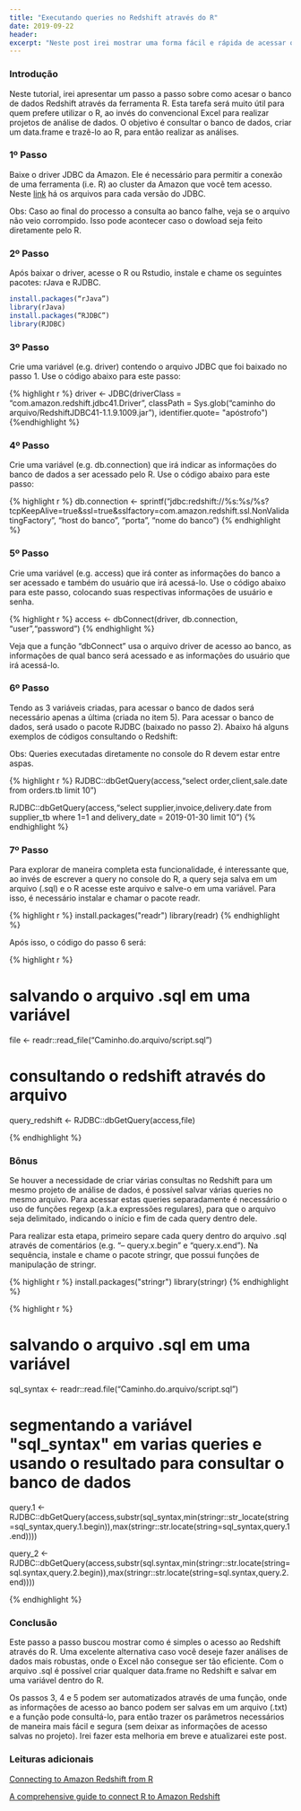 ```yaml
---
title: "Executando queries no Redshift através do R"
date: 2019-09-22
header:
excerpt: "Neste post irei mostrar uma forma fácil e rápida de acessar o banco de dados Redshift através do R"
---
```


### Introdução

Neste tutorial, irei apresentar um passo a passo sobre como acesar o
banco de dados Redshift através da ferramenta R. Esta tarefa será muito
útil para quem prefere utilizar o R, ao invés do convencional Excel para
realizar projetos de análise de dados. O objetivo é consultar o banco de
dados, criar um data.frame e trazê-lo ao R, para então realizar as
análises.

### 1º Passo

Baixe o driver JDBC da Amazon. Ele é necessário para permitir a conexão
de uma ferramenta (i.e. R) ao cluster da Amazon que você tem acesso.
Neste
[link](https://docs.aws.amazon.com/pt_br/redshift/latest/mgmt/configure-jdbc-connection.html#obtain-jdbc-url)
há os arquivos para cada versão do JDBC.

Obs: Caso ao final do processo a consulta ao banco falhe, veja se o
arquivo não veio corrompido. Isso pode acontecer caso o dowload seja
feito diretamente pelo R.

### 2º Passo

Após baixar o driver, acesse o R ou Rstudio, instale e chame os
seguintes pacotes: rJava e RJDBC.

```r
install.packages(“rJava”)
library(rJava)
install.packages(“RJDBC”)
library(RJDBC)
```

### 3º Passo

Crie uma variável (e.g. driver) contendo o arquivo JDBC que foi baixado
no passo 1. Use o código abaixo para este passo:

{% highlight r %}
driver <- JDBC(driverClass = “com.amazon.redshift.jdbc41.Driver”, classPath = Sys.glob(“caminho do arquivo/RedshiftJDBC41-1.1.9.1009.jar”), identifier.quote= "apóstrofo")
{%endhighlight %}

### 4º Passo

Crie uma variável (e.g. db.connection) que irá indicar as informações
do banco de dados a ser acessado pelo R. Use o código abaixo para este
passo:

{% highlight r %}
db.connection <- sprintf(“jdbc:redshift://%s:%s/%s?tcpKeepAlive=true&ssl=true&sslfactory=com.amazon.redshift.ssl.NonValidatingFactory”, “host do banco”, “porta”, “nome do banco”)
{% endhighlight %}

### 5º Passo

Crie uma variável (e.g. access) que irá conter as informações do banco a
ser acessado e também do usuário que irá acessá-lo. Use o código abaixo
para este passo, colocando suas respectivas informações de usuário e
senha.

{% highlight r %}
access <- dbConnect(driver, db.connection, “user”,“password”)
{% endhighlight %}

Veja que a função “dbConnect” usa o arquivo driver de acesso ao banco,
as informações de qual banco será acessado e as informações do usuário
que irá acessá-lo.

### 6º Passo

Tendo as 3 variáveis criadas, para acessar o banco de dados será
necessário apenas a última (criada no item 5). Para acessar o banco de
dados, será usado o pacote RJDBC (baixado no passo 2). Abaixo há alguns
exemplos de códigos consultando o Redshift:

Obs: Queries executadas diretamente no console do R devem estar entre
aspas.

{% highlight r %}
RJDBC::dbGetQuery(access,“select order,client,sale.date from orders.tb limit 10”)

RJDBC::dbGetQuery(access,“select supplier,invoice,delivery.date from supplier_tb where 1=1 and delivery_date = 2019-01-30 limit 10”)
{% endhighlight %}

### 7º Passo

Para explorar de maneira completa esta funcionalidade, é interessante
que, ao invés de escrever a query no console do R, a query seja salva em
um arquivo (.sql) e o R acesse este arquivo e salve-o em uma variável.
Para isso, é necessário instalar e chamar o pacote readr.

{% highlight r %}
install.packages("readr")
library(readr)
{% endhighlight %}

Após isso, o código do passo 6 será:

{% highlight r %}
# salvando o arquivo .sql em uma variável
file <- readr::read_file(“Caminho.do.arquivo/script.sql”)

# consultando o redshift através do arquivo
query_redshift <- RJDBC::dbGetQuery(access,file)

{% endhighlight %}

### Bônus

Se houver a necessidade de criar várias consultas no Redshift para um
mesmo projeto de análise de dados, é possível salvar várias queries no
mesmo arquivo. Para acessar estas queries separadamente é necessário o
uso de funções regexp (a.k.a expressões regulares), para que o arquivo
seja delimitado, indicando o início e fim de cada query dentro dele.

Para realizar esta etapa, primeiro separe cada query dentro do arquivo
.sql através de comentários (e.g. “– query.x.begin” e
“query.x.end”). Na sequência, instale e chame o pacote stringr, que
possui funções de manipulação de stringr.

{% highlight r %}
install.packages("stringr")
library(stringr)
{% endhighlight %}

{% highlight r %}
# salvando o arquivo .sql em uma variável
sql_syntax <- readr::read.file(“Caminho.do.arquivo/script.sql”)

# segmentando a variável "sql_syntax" em varias queries e usando o resultado para consultar o banco de dados

query.1 <- RJDBC::dbGetQuery(access,substr(sql_syntax,min(stringr::str_locate(string=sql_syntax,query.1.begin)),max(stringr::str.locate(string=sql_syntax,query.1.end))))

query_2 <- RJDBC::dbGetQuery(access,substr(sql.syntax,min(stringr::str.locate(string=sql.syntax,query.2.begin)),max(stringr::str.locate(string=sql.syntax,query.2.end))))

{% endhighlight %}

### Conclusão

Este passo a passo buscou mostrar como é simples o acesso ao Redshift
através do R. Uma excelente alternativa caso você deseje fazer análises
de dados mais robustas, onde o Excel não consegue ser tão eficiente. Com
o arquivo .sql é possível criar qualquer data.frame no Redshift e salvar
em uma variável dentro do R.

Os passos 3, 4 e 5 podem ser automatizados através de uma função, onde
as informações de acesso ao banco podem ser salvas em um arquivo (.txt)
e a função pode consultá-lo, para então trazer os parâmetros necessários
de maneira mais fácil e segura (sem deixar as informações de acesso salvas no projeto).
Irei fazer esta melhoria em breve e atualizarei este post.

### Leituras adicionais

[Connecting to Amazon Redshift from
R](https://www.progress.com/tutorials/jdbc/connecting-to-amazon-redshift-from-r-via-jdbc-driver)

[A comprehensive guide to connect R to Amazon
Redshift](https://www.r-bloggers.com/a-comprehensive-guide-to-connect-r-to-amazon-redshift/)
